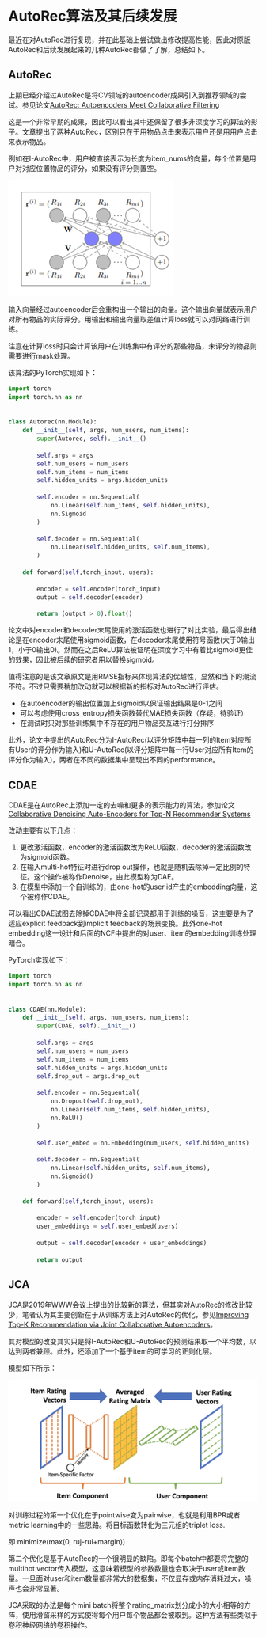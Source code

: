 # AutoRec算法及其后续发展

最近在对AutoRec进行复现，并在此基础上尝试做出修改提高性能，因此对原版AutoRec和后续发展起来的几种AutoRec都做了了解，总结如下。

## AutoRec

上期已经介绍过AutoRec是将CV领域的autoencoder成果引入到推荐领域的尝试。参见论文[AutoRec: Autoencoders Meet Collaborative Filtering](http://users.cecs.anu.edu.au/~u5098633/papers/www15.pdf)

这是一个非常早期的成果，因此可以看出其中还保留了很多非深度学习的算法的影子。文章提出了两种AutoRec，区别只在于用物品点击来表示用户还是用用户点击来表示物品。

例如在I-AutoRec中，用户被直接表示为长度为item_nums的向量，每个位置是用户对对应位置物品的评分，如果没有评分则置空。

![AutoRec](./images/AutoRec.png)

输入向量经过autoencoder后会重构出一个输出的向量。这个输出向量就表示用户对所有物品的实际评分。用输出和输出向量取差值计算loss就可以对网络进行训练。

注意在计算loss时只会计算该用户在训练集中有评分的那些物品，未评分的物品则需要进行mask处理。

该算法的PyTorch实现如下：

```python
import torch
import torch.nn as nn


class Autorec(nn.Module):
    def __init__(self, args, num_users, num_items):
        super(Autorec, self).__init__()

        self.args = args
        self.num_users = num_users
        self.num_items = num_items
        self.hidden_units = args.hidden_units

        self.encoder = nn.Sequential(
            nn.Linear(self.num_items, self.hidden_units),
            nn.Sigmoid
        )

        self.decoder = nn.Sequential(
            nn.Linear(self.hidden_units, self.num_items),
        )

    def forward(self,torch_input, users):

        encoder = self.encoder(torch_input)
        output = self.decoder(encoder)
        
        return (output > 0).float()
```

论文中对encoder和decoder末尾使用的激活函数也进行了对比实验，最后得出结论是在encoder末尾使用sigmoid函数，在decoder末尾使用符号函数(大于0输出1，小于0输出0)。然而在之后ReLU算法被证明在深度学习中有着比sigmoid更佳的效果，因此被后续的研究者用以替换sigmoid。

值得注意的是该文章原文是用RMSE指标来体现算法的优越性，显然和当下的潮流不符。不过只需要稍加改动就可以根据新的指标对AutoRec进行评估。

- 在autoencoder的输出位置加上sigmoid以保证输出结果是0-1之间
- 可以考虑使用cross_entropy损失函数替代MAE损失函数（存疑，待验证）
- 在测试时只对那些训练集中不存在的用户物品交互进行打分排序

此外，论文中提出的AutoRec分为I-AutoRec(以评分矩阵中每一列的Item对应所有User的评分作为输入)和U-AutoRec(以评分矩阵中每一行User对应所有Item的评分作为输入)，两者在不同的数据集中呈现出不同的performance。

## CDAE

CDAE是在AutoRec上添加一定的去噪和更多的表示能力的算法，参加论文[Collaborative Denoising Auto-Encoders for Top-N Recommender Systems](https://alicezheng.org/papers/wsdm16-cdae.pdf)

改动主要有以下几点：
1. 更改激活函数，encoder的激活函数改为ReLU函数，decoder的激活函数改为sigmoid函数。
2. 在输入multi-hot特征时进行drop out操作，也就是随机去除掉一定比例的特征。这个操作被称作Denoise，由此模型称为DAE。
3. 在模型中添加一个自训练的，由one-hot的user id产生的embedding向量，这个被称作CDAE。

可以看出CDAE试图去除掉CDAE中将全部记录都用于训练的噪音，这主要是为了适应explicit feedback到implicit feedback的场景变换。此外one-hot embedding这一设计和后面的NCF中提出的对user、item的embedding训练处理暗合。

PyTorch实现如下：
```python
import torch
import torch.nn as nn


class CDAE(nn.Module):
    def __init__(self, args, num_users, num_items):
        super(CDAE, self).__init__()

        self.args = args
        self.num_users = num_users
        self.num_items = num_items
        self.hidden_units = args.hidden_units
        self.drop_out = args.drop_out

        self.encoder = nn.Sequential(
            nn.Dropout(self.drop_out),
            nn.Linear(self.num_items, self.hidden_units),
            nn.ReLU()
        )

        self.user_embed = nn.Embedding(num_users, self.hidden_units)

        self.decoder = nn.Sequential(
            nn.Linear(self.hidden_units, self.num_items),
            nn.Sigmoid()
        )

    def forward(self,torch_input, users):

        encoder = self.encoder(torch_input)
        user_embeddings = self.user_embed(users)

        output = self.decoder(encoder + user_embeddings)

        return output

```

## JCA

JCA是2019年WWW会议上提出的比较新的算法，但其实对AutoRec的修改比较少，笔者认为其主要创新在于从训练方法上对AutoRec的优化，参见[Improving Top-K Recommendation via Joint Collaborative Autoencoders](http://people.tamu.edu/~jwang713/pubs/JCA-www2019.pdf)。

其对模型的改变其实只是将I-AutoRec和U-AutoRec的预测结果取一个平均数，以达到两者兼顾。此外，还添加了一个基于item的可学习的正则化层。

模型如下所示：

![JCA](./images/JCA.png)

对训练过程的第一个优化在于pointwise变为pairwise，也就是利用BPR或者metric learning中的一些思路。将目标函数转化为三元组的triplet loss.

即 minimize(max(0, ruj-rui+margin))

第二个优化是基于AutoRec的一个很明显的缺陷。即每个batch中都要将完整的multihot vector传入模型，这意味着模型的参数数量也会取决于user或item数量。一旦面对user和item数量都非常大的数据集，不仅显存或内存消耗过大，噪声也会非常显著。

JCA采取的办法是每个mini batch将整个rating_matrix划分成小的大小相等的方阵，使用滑窗采样的方式使得每个用户每个物品都会被取到。这种方法有些类似于卷积神经网络的卷积操作。


